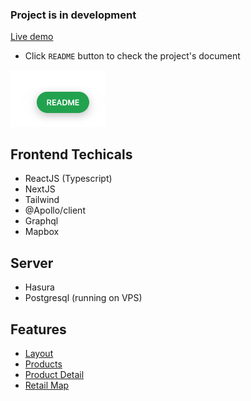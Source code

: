 ### Project is in development

[Live demo](https://nike-clone.cf/)

- Click `README` button to check the project's document

<img src='./public/images/documents/screenshot-1.png' style="width: 30%" />

## Frontend Techicals

- ReactJS (Typescript)
- NextJS
- Tailwind
- @Apollo/client
- Graphql
- Mapbox

## Server

- Hasura
- Postgresql (running on VPS)

## Features

- [Layout](./doc/layout.md)
- [Products](./doc/products.md)
- [Product Detail](./doc/product-detail.md)
- [Retail Map](./doc/retail-map.md)
